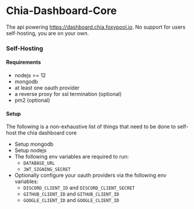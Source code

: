 Chia-Dashboard-Core
======

The api powering https://dashboard.chia.foxypool.io. No support for users self-hosting, you are on your own.

### Self-Hosting

#### Requirements

- nodejs >= 12
- mongodb
- at least one oauth provider
- a reverse proxy for ssl termination (optional)
- pm2 (optional)

#### Setup

The following is a non-exhaustive list of things that need to be done to self-host the chia dashboard core

- Setup mongodb
- Setup nodejs
- The following env variables are required to run:
    - `DATABASE_URL`
    - `JWT_SIGNING_SECRET`
- Optionally configure your oauth providers via the following env variables:
    - `DISCORD_CLIENT_ID` and `DISCORD_CLIENT_SECRET`
    - `GITHUB_CLIENT_ID` and `GITHUB_CLIENT_ID`
    - `GOOGLE_CLIENT_ID` and `GOOGLE_CLIENT_ID`
